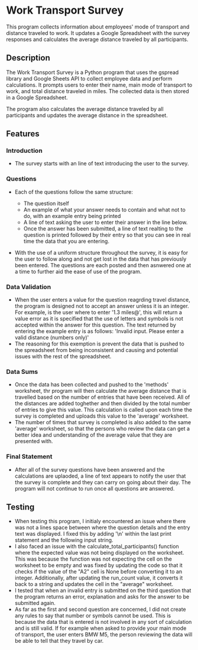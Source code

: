 # Work Transport Survey

This program collects information about employees' mode of transport and distance traveled to work. It updates a Google Spreadsheet with the survey responses and calculates the average distance traveled by all participants.

## Description

The Work Transport Survey is a Python program that uses the gspread library and Google Sheets API to collect employee data and perform calculations. It prompts users to enter their name, main mode of transport to work, and total distance traveled in miles. The collected data is then stored in a Google Spreadsheet.

The program also calculates the average distance traveled by all participants and updates the average distance in the spreadsheet.

## Features

### Introduction

- The survey starts with an line of text introducing the user to the survey.

### Questions

- Each of the questions follow the same structure:
    - The question itself
    - An example of what your answer needs to contain and what not to do, with an example entry being printed
    - A line of text asking the user to enter their answer in the line below.
    - Once the answer has been submitted, a line of text realting to the question is printed followed by their entry so that you can see in real time the data that you are entering.

- With the use of a uniform structure throughout the survey, it is easy for the user to follow along and not get lost in the data that has previously been entered. The questions are each posted and then asnwered one at a time to further aid the ease of use of the program.

### Data Validation

- When the user enters a value for the question reagrding travel distance, the program is designed not to accept an answer unless it is an integer. For example, is the user where to enter '1.3 miles@', this will return a value error as it is specified that the use of letters and symbols is not accepted within the answer for this question. The text returned by entering the example entry is as follows: 'Invalid input. Please enter a valid distance (numbers only)'
- The reasoning for this exemption is prevent the data that is pushed to the spreadsheet from being inconsistent and causing and potential issues with the rest of the spreadsheet.

### Data Sums

- Once the data has been collected and pushed to the 'methods' worksheet, thr program will then calculate the average distance that is travelled based on the number of entries that have been received. All of the distances are added toghether and then divided by the total number of entries to give this value. This calculation is called upon each time the survey is completed and uploads this value to the 'average' worksheet.
- The number of times that survey is completed is also added to the same 'average' worksheet, so that the persons who review the data can get a better idea and understanding of the average value that they are presented with.

### Final Statement

- After all of the survey questions have been answered and the calculations are uplaoded, a line of text appears to notify the user that the survey is complete and they can carry on going about their day. The program will not continue to run once all questions are answered.

## Testing

- When testing this program, I initialy encountered an issue where there was not a lines space between where the question details and the entry text was displayed. I fixed this by adding '\n' within the last print statement and the following input string.
- I also faced an issue with the calculate_total_participants() function where the expected value was not being displayed on the worksheet. This was because the function was not expecting the cell on the worksheet to be empty and was fixed by updating the code so that it checks if the value of the "A2" cell is None before converting it to an integer. Additionally, after updating the run_count value, it converts it back to a string and updates the cell in the "average" worksheet.
- I tested that when an invalid entry is submitted on the third question that the program returns an error, explanation and asks for the answer to be submitted again.
- As far as the first and second question are concerned, I did not create any rules to say that number or symbols cannot be used. This is because the data that is entered is not involved in any sort of calculation and is still valid. If for example when asked to provide your main mode of transport, the user enters BMW M5, the person reviewing the data will be able to tell that they travel by car.

